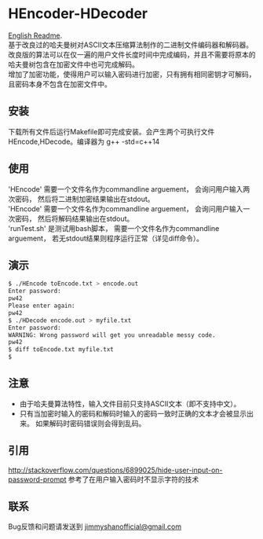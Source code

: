 # HEncoder-HDecoder
[English Readme](https://github.com/dragonhades/HEncoder-HDecoder/blob/master/README.md).  
基于改良过的哈夫曼树对ASCII文本压缩算法制作的二进制文件编码器和解码器。 改良版的算法可以在仅一遍的用户文件长度时间中完成编码，并且不需要将原本的哈夫曼树包含在加密文件中也可完成解码。  
增加了加密功能，使得用户可以输入密码进行加密，只有拥有相同密钥才可解码，且密码本身不包含在加密文件中。  
  
安装  
---
下载所有文件后运行Makefile即可完成安装。会产生两个可执行文件HEncode,HDecode。编译器为 g++ -std=c++14  
  
使用
---
  'HEncode' 需要一个文件名作为commandline arguement， 会询问用户输入两次密码， 然后将二进制加密结果输出在stdout。  
  'HEncode' 需要一个文件名作为commandline arguement， 会询问用户输入一次密码， 然后将解码结果输出在stdout。  
  'runTest.sh' 是测试用bash脚本， 需要一个文件名作为commandline arguement， 若无stdout结果则程序运行正常（详见diff命令）。  
  
演示
---
```bash
$ ./HEncode toEncode.txt > encode.out  
Enter password:  
pw42  
Please enter again:  
pw42  
$ ./HDecode encode.out > myfile.txt  
Enter password:  
WARNING: Wrong password will get you unreadable messy code.  
pw42  
$ diff toEncode.txt myfile.txt  
$  
```
  
注意
---
 * 由于哈夫曼算法特性，输入文件目前只支持ASCII文本（即不支持中文）。  
 * 只有当加密时输入的密码和解码时输入的密码一致时正确的文本才会被显示出来。 如果解码时密码错误则会得到乱码。  
  
引用
---
http://stackoverflow.com/questions/6899025/hide-user-input-on-password-prompt   参考了在用户输入密码时不显示字符的技术
  
联系
---
Bug反馈和问题请发送到 jimmyshanofficial@gmail.com 
